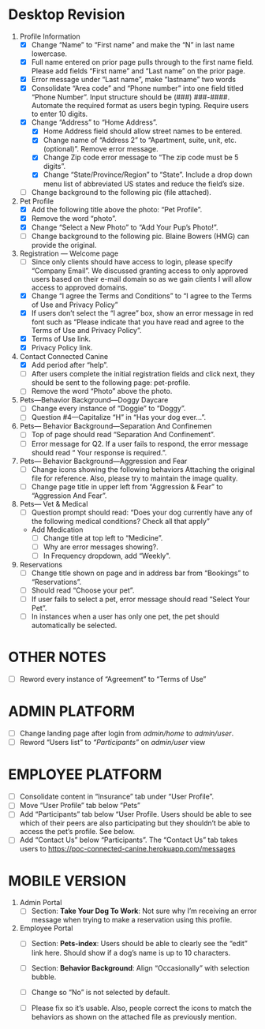 # Desktop Revision

1. Profile Information
    - [x] Change “Name” to “First name” and make the “N” in last name lowercase.
    - [x] Full name entered on prior page pulls through to the first name field. Please add fields “First name” and “Last name” on the prior page.
    - [x] Error message under “Last name”, make “lastname” two words
    - [x] Consolidate “Area code” and “Phone number” into one field titled “Phone Number”. Input structure should be (###) ###-####. Automate the required format as users begin typing. Require users to enter 10 digits.
    - [x] Change “Address” to “Home Address”.
      - [x] Home Address field should allow street names to be entered.
      - [x] Change name of “Address 2” to “Apartment, suite, unit, etc. (optional)”. Remove error message.
      - [x] Change Zip code error message to “The zip code must be 5 digits”.
      - [x] Change “State/Province/Region” to “State”. Include a drop down menu list of abbreviated US states and reduce the field’s size.
    - [ ] Change background to the following pic (file attached).

2. Pet Profile
   - [x] Add the following title above the photo: “Pet Profile”.
   - [x] Remove the word “photo”.
   - [x] Change “Select a New Photo” to “Add Your Pup’s Photo!”.
   - [ ] Change background to the following pic. Blaine Bowers (HMG) can provide the original.
   
3. Registration — Welcome page
   - [ ] Since only clients should have access to login, please specify “Company Email”. We discussed granting access to only approved users based on their e-mail domain so as we gain clients I will allow access to approved domains.
   - [x] Change “I agree the Terms and Conditions” to “I agree to the Terms of Use and Privacy Policy”
   - [x] If users don’t select the “I agree” box, show an error message in red font such as “Please indicate that you have read and agree to the Terms of Use and Privacy Policy”.
   - [x] Terms of Use link.
   - [x] Privacy Policy link.
  
4. Contact Connected Canine
   - [x] Add period after “help”.
   - [ ] After users complete the initial registration fields and click next, they should be sent to the following page: pet-profile.
   - [ ] Remove the word “Photo” above the photo.

5. Pets—Behavior Background—Doggy Daycare
    - [ ] Change every instance of “Doggie” to “Doggy”.
    - [ ] Question #4—Capitalize “H” in “Has your dog ever...”.
6. Pets— Behavior Background—Separation And Confinemen
    - [ ] Top of page should read “Separation And Confinement”.
    - [ ] Error message for Q2. If a user fails to respond, the error message should read “ Your response is required.”.

7. Pets— Behavior Background—Aggression and Fear
   - [ ] Change icons showing the following behaviors Attaching the original file for reference. Also, please try to maintain the image quality.
   - [ ] Change page title in upper left from “Aggression & Fear” to “Aggression And Fear”.

8. Pets— Vet & Medical
   - [ ] Question prompt should read: “Does your dog currently have any of the following medical conditions? Check all that apply”
   - Add Medication
     - [ ] Change title at top left to “Medicine”.
     - [ ] Why are error messages showing?.
     - [ ] In Frequency dropdown, add “Weekly".

9. Reservations
   - [ ] Change title shown on page and in address bar from “Bookings” to “Reservations”.
   - [ ] Should read “Choose your pet”.
   - [ ] If user fails to select a pet, error message should read “Select Your Pet”.
   - [ ] In instances when a user has only one pet, the pet should automatically be selected.
  
  # OTHER NOTES
- [ ] Reword every instance of “Agreement” to “Terms of Use”


# ADMIN PLATFORM
- [ ] Change landing page after login from *admin/home* to *admin/user*.
- [ ] Reword “Users list” to *“Participants”* on *admin/user* view

# EMPLOYEE PLATFORM
- [ ] Consolidate content in “Insurance” tab under “User Profile”.
- [ ] Move “User Profile” tab below “Pets”
- [ ] Add “Participants” tab below “User Profile. Users should be able to see which of their peers are also participating but they shouldn’t be able to access the pet’s profile. See below.
- [ ] Add “Contact Us” below “Participants”. The “Contact Us” tab takes users to https://poc-connected-canine.herokuapp.com/messages

# MOBILE VERSION
1. Admin Portal
   - [ ] Section: **Take Your Dog To Work**:  Not sure why I’m receiving an error message when trying to make a reservation using this profile.
2. Employee Portal
   - [ ] Section: **Pets-index**: Users should be able to clearly see the “edit” link here. Should show if a dog’s name is up to 10 characters.
   - [ ] Section: **Behavior Background**: Align “Occasionally” with selection bubble.
   - [ ] Change so “No” is not selected by default.
   - [ ] Please fix so it’s usable. Also, people correct the icons to match the behaviors as shown on the attached file as previously mention.



